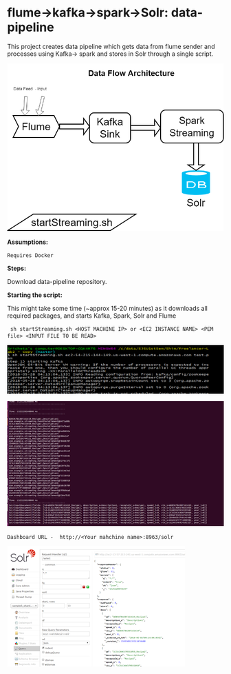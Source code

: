 
# flume->kafka->spark->Solr: data-pipeline
This project creates data pipeline which gets data from flume sender and processes using Kafka-> spark and stores in Solr through a single script.


![My Image](https://github.com/sricheta92/Data-Pipeline/blob/master/arch.png)




**Assumptions:**
```
Requires Docker
```


**Steps:**

 Download data-pipeline repository.

**Starting the script:**


 This might take some time (~approx 15-20 minutes) as it downloads all required packages, and starts Kafka, Spark, Solr and Flume
```
 sh startStreaming.sh <HOST MACHINE IP> or <EC2 INSTANCE NAME> <PEM file> <INPUT FILE TO BE READ>
```

![My Image](https://github.com/sricheta92/Data-Pipeline/blob/master/start.png)

![My Image](https://github.com/sricheta92/Data-Pipeline/blob/master/output.png)

```
Dashboard URL -  http://<Your mahchine name>:8963/solr
```

![My Image](https://github.com/sricheta92/Data-Pipeline/blob/master/solr.png)

